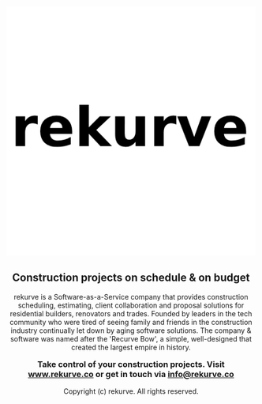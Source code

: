 <div align="center">
  <img src="https://github.com/rekurve/.github/raw/main/logo-512x512.png" alt="logo" height="auto" width="512">
  <h2>Construction projects <strong>on schedule</strong> & <strong>on budget</strong></h2>
  <p>rekurve is a Software-as-a-Service company that provides construction scheduling, estimating, client collaboration and proposal solutions for residential builders, renovators and trades. Founded by leaders in the tech community who were tired of seeing family and friends in the construction industry continually let down by aging software solutions. The company & software was named after the 'Recurve Bow', a simple, well-designed that created the largest empire in history.</p>
  <h3 style="margin-top: 1rem">Take control of your construction projects. Visit <a href="https://www.rekurve.co">www.rekurve.co</a> or get in touch via <a href="mailto:info@rekurve.co">info@rekurve.co</a></h3>
</div>

<div align="center">
Copyright (c) rekurve. All rights reserved.
</div>
